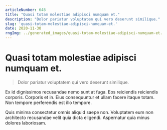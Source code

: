 ```yaml
---
articleNumber: 648
title: "Quasi totam molestiae adipisci numquam et."
description: "Dolor pariatur voluptatem qui vero deserunt similique."
slug: 'quasi-totam-molestiae-adipisci-numquam-et.'
date: 2020-11-30
rngImg: ../generated_images/quasi-totam-molestiae-adipisci-numquam-et..jpg
---
```


# Quasi totam molestiae adipisci numquam et.

> Dolor pariatur voluptatem qui vero deserunt similique.

Ex id dignissimos recusandae nemo sunt at fuga. Eos reiciendis reiciendis corporis. Corporis et in. Eius consequuntur et ullam facere itaque totam. Non tempore perferendis est illo tempore.
 Quis minima consectetur omnis aliquid saepe non. Voluptatem eum non architecto recusandae velit quia dicta eligendi. Aspernatur quia minus dolores laboriosam.
